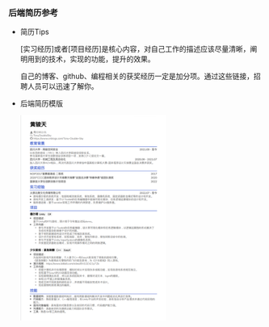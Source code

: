 ### 后端简历参考
- 简历Tips

    [实习经历]或者[项目经历]是核心内容，对自己工作的描述应该尽量清晰，阐明用到的技术，实现的功能，提升的效果。

    自己的博客、github、编程相关的获奖经历一定是加分项。通过这些链接，招聘人员可以迅速了解你。

- 后端简历模版

    <img src="/4cv/Back-end_cv.png"  width = 60%>
